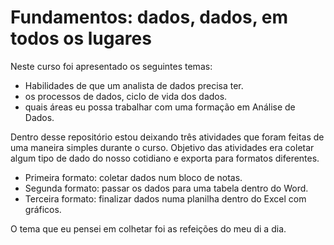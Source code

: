 # Fundamentos: dados, dados, em todos os lugares
Neste curso foi apresentado os seguintes temas: 
  - Habilidades de que um analista de dados precisa ter.
  - os processos de dados, ciclo de vida dos dados. 
  - quais áreas eu possa trabalhar com uma formação em Análise de Dados. 

Dentro desse repositório estou deixando três atividades que foram feitas de uma maneira simples durante o curso. Objetivo das atividades era coletar algum tipo de dado do nosso cotidiano e exporta para formatos diferentes.
  - Primeira formato: coletar dados num bloco de notas.
  - Segunda formato: passar os dados para uma tabela dentro do Word.
  - Terceira formato: finalizar dados numa planilha dentro do Excel com gráficos.

O tema que eu pensei em colhetar foi as refeições do meu di a dia.
